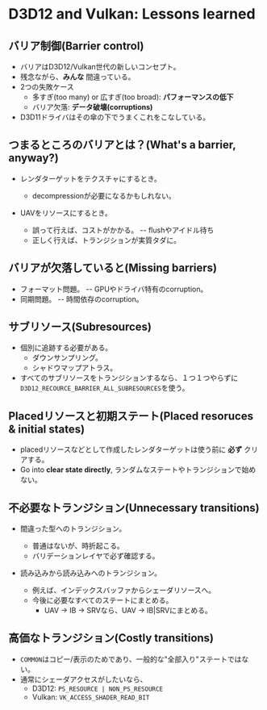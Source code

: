 # D3D12 and Vulkan: Lessons learned

## バリア制御(Barrier control)

- バリアはD3D12/Vulkan世代の新しいコンセプト。
- 残念ながら、**みんな** 間違っている。
- 2つの失敗ケース
    - 多すぎ(too many) or 広すぎ(too broad): **パフォーマンスの低下**
    - バリア欠落: **データ破壊(corruptions)**
- D3D11ドライバはその傘の下でうまくこれをこなしている。

## つまるところのバリアとは？(What's a barrier, anyway?)

- レンダターゲットをテクスチャにするとき。
    - decompressionが必要になるかもしれない。

- UAVをリソースにするとき。
    - 誤って行えば、コストがかかる。 -- flushやアイドル待ち
    - 正しく行えば、トランジションが実質タダに。

## バリアが欠落していると(Missing barriers)

- フォーマット問題。 -- GPUやドライバ特有のcorruption。
- 同期問題。 -- 時間依存のcorruption。

## サブリソース(Subresources)

- 個別に追跡する必要がある。
    - ダウンサンプリング。
    - シャドウマップアトラス。
- すべてのサブリソースをトランジションするなら、１つ１つやらずに`D3D12_RECOURCE_BARRIER_ALL_SUBRESOURCES`を使う。

## Placedリソースと初期ステート(Placed resoruces & initial states)

- placedリソースなどとして作成したレンダターゲットは使う前に **必ず** クリアする。
- Go into **clear state directly**, ランダムなステートやトランジションで始めない。

## 不必要なトランジション(Unnecessary transitions)

- 間違った型へのトランジション。
    - 普通はないが、時折起こる。
    - バリデーションレイヤで必ず確認する。

- 読み込みから読み込みへのトランジション。
    - 例えば、インデックスバッファからシェーダリソースへ。
    - 今後に必要なすべてのステートにまとめる。
        - UAV -> IB -> SRVなら、UAV -> IB|SRVにまとめる。

## 高価なトランジション(Costly transitions)

- `COMMON`はコピー/表示のためであり、一般的な"全部入り"ステートではない。
- 通常にシェーダアクセスがしたいなら、
    - D3D12: `PS_RESOURCE | NON_PS_RESOURCE`
    - Vulkan: `VK_ACCESS_SHADER_READ_BIT`

